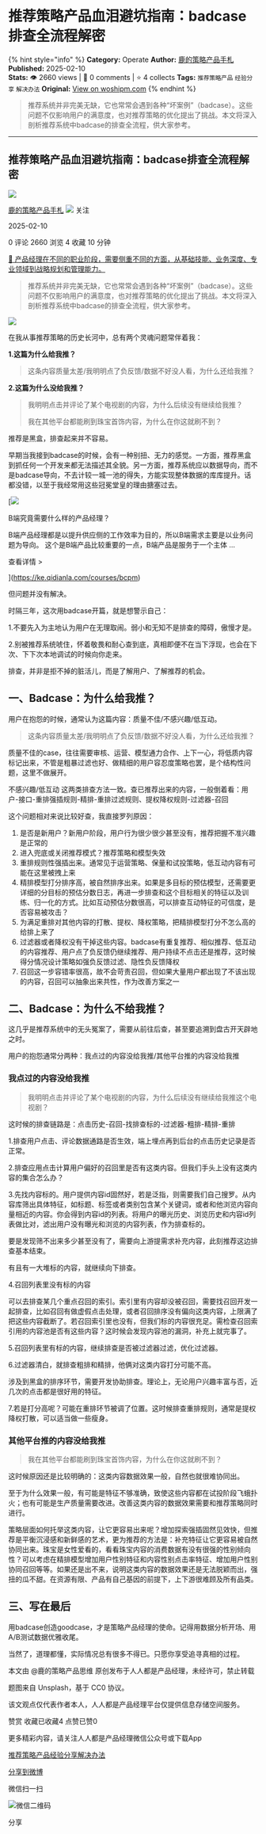 # 推荐策略产品血泪避坑指南：badcase排查全流程解密
{% hint style="info" %}
**Category:** Operate
**Author:** [鹿的策略产品手札](https://www.woshipm.com/u/232491)
**Published:** 2025-02-10  
**Stats:** 👁️ 2660 views | 💬 0 comments | ⭐ 4 collects
**Tags:** `推荐策略产品` `经验分享` `解决办法`
**Original:** [View on woshipm.com](https://www.woshipm.com/operate/6177458.html)
{% endhint %}
> 推荐系统并非完美无缺，它也常常会遇到各种“坏案例”（badcase）。这些问题不仅影响用户的满意度，也对推荐策略的优化提出了挑战。本文将深入剖析推荐系统中badcase的排查全流程，供大家参考。

---

## 推荐策略产品血泪避坑指南：badcase排查全流程解密

[![](https://static.woshipm.com/pmapp_avatar_20231126220842_1394.jpeg?imageView2/1/w/72/h/72/q/100)](https://www.woshipm.com/u/232491)

[鹿的策略产品手札](https://www.woshipm.com/u/232491) ![](https://static.woshipm.com/tag/1101_1@2x.png) 关注

2025-02-10

0 评论 2660 浏览 4 收藏 10 分钟

[🔗 产品经理在不同的职业阶段，需要侧重不同的方面，从基础技能、业务深度、专业领域到战略规划和管理能力。](https://ke.qidianla.com/courses/90pm)

> 推荐系统并非完美无缺，它也常常会遇到各种“坏案例”（badcase）。这些问题不仅影响用户的满意度，也对推荐策略的优化提出了挑战。本文将深入剖析推荐系统中badcase的排查全流程，供大家参考。

![](https://image.woshipm.com/2023/05/06/c5139db6-ec01-11ed-8df9-00163e0b5ff3.jpg)

在我从事推荐策略的历史长河中，总有两个灵魂问题常伴着我：

**1.这篇为什么给我推？**

> 这条内容质量太差/我明明点了负反馈/数据不好没人看，为什么还给我推？

**2.这篇为什么没给我推？**

> 我明明点击并评论了某个电视剧的内容，为什么后续没有继续给我推？
> 
> 我在其他平台都能刷到珠宝首饰内容，为什么在你这就刷不到？

推荐是黑盒，排查起来并不容易。

早期当我接到badcase的时候，会有一种别扭、无力的感觉。一方面，推荐黑盒到抓任何一个开发来都无法描述其全貌。另一方面，推荐系统应以数据导向，而不是badcase导向，不去计较一城一池的得失，方能实现整体数据的库库提升。话都没错，以至于我经常用这些冠冕堂皇的理由搪塞过去。

[![](https://image.woshipm.com/2023/08/02/f7cafd68-30e3-11ee-9da3-00163e0b5ff3.png)

B端究竟需要什么样的产品经理？

B端产品经理都是以提升供应侧的工作效率为目的，所以B端需求主要是以业务问题为导向。 这个是B端产品比较重要的一点，B端产品是服务于一个主体 ...

查看详情 >

](https://ke.qidianla.com/courses/bcpm)

但问题并没有解决。

时隔三年，这次用badcase开篇，就是想警示自己：

1.不要先入为主地认为用户在无理取闹。弱小和无知不是排查的障碍，傲慢才是。

2.别被推荐系统唬住，怀着敬畏和耐心查到底，真相即便不在当下浮现，也会在下次、下下次本地调试的时候向你走来。

排查，并非是拒不掉的脏活儿，而是了解用户、了解推荐的机会。

## 一、Badcase：为什么给我推？

用户在抱怨的时候，通常认为这篇内容：质量不佳/不感兴趣/低互动。

> 这条内容质量太差/我明明点了负反馈/数据不好没人看，为什么还给我推？

质量不佳的case，往往需要审核、运营、模型通力合作、上下一心，将低质内容标记出来，不管是粗暴过滤也好、做精细的用户容忍度策略也罢，是个结构性问题，这里不做展开。

不感兴趣/低互动 这两类排查方法一致。查已推荐出来的内容，一般倒着看：用户-接口-重排强插规则-精排-重排过滤规则、提权降权规则-过滤器-召回

这个问题相对来说比较好查，我直接罗列原因：

1.  是否是新用户？新用户阶段，用户行为很少很少甚至没有，推荐把握不准兴趣是正常的
2.  进入兜底或关闭推荐模式？推荐策略和模型失效
3.  重排规则性强插出来。通常见于运营策略、保量和试投策略，低互动内容有可能在这里被拽上来
4.  精排模型打分排序高，被自然排序出来。如果是多目标的预估模型，还需要更详细的分目标的预估分数日志，再进一步排查和这个目标相关的特征以及训练、归一化的方式。比如互动预估分数很高，可以排查互动特征的可信度，是否容易被攻击？
5.  为满足重排对其他内容的打散、提权、降权策略，把精排模型打分不怎么高的给排上来了
6.  过滤器或者降权没有干掉这些内容。badcase有重复推荐、相似推荐、低互动的内容推荐、用户点了负反馈仍继续推荐、用户持续不点击还是推荐，这时候得分情况设计策略如强负反馈过滤、隐性负反馈降权
7.  召回这一步容错率很高，故不会苛责召回，但如果大量用户都出现了不该出现的内容，召回可以抽象出来共性，作为改善方案之一

## 二、Badcase：为什么不给我推？

这几乎是推荐系统中的无头冤案了，需要从前往后查，甚至要追溯到盘古开天辟地之时。

用户的抱怨通常分两种：我点过的内容没给我推/其他平台推的内容没给我推

### 我点过的内容没给我推

> 我明明点击并评论了某个电视剧的内容，为什么后续没有继续给我推这个电视剧？

这时候的排查链路是：点击历史-召回-找排查标的-过滤器-粗排-精排-重排

1.排查用户点击、评论数据通路是否生效，端上埋点再到后台的点击历史记录是否正常。

2.排查应用点击计算用户偏好的召回里是否有这类内容。但我们手头上没有这类内容的集合怎么办？

3.先找内容标的。用户提供内容id固然好，若是泛指，则需要我们自己搜罗。从内容库筛出具体特征，如标题、标签或者类别包含某个关键词，或者和他浏览内容向量相近的内容。你会得到内容id的列表。将用户的曝光历史、浏览历史和内容id列表做比对，滤出用户没有曝光和浏览的内容列表，作为排查标的。

要是发现筛不出来多少甚至没有了，需要向上游提需求补充内容，此刻推荐这边排查基本结束。

有且有一大堆标的内容，就继续向下排查。

4.召回列表里没有标的内容

可以去排查某几个重点召回的索引。索引里有内容却没被召回，需要找召回开发一起排查，比如召回有做虚假点击处理，或者召回排序没有偏向这类内容，上限满了把这些内容截断了。若召回索引里也没有，但我们标的内容很充足。需检查召回索引用的内容池是否有这些内容？这时候会发现内容池的漏洞，补充上就完事了。

5.召回列表里有标的内容，继续排查是否被过滤器过滤，优化过滤器。

6.过滤器清白，就排查粗排和精排，他俩对这类内容打分可能不高。

涉及到黑盒的排序环节，需要开发协助排查。理论上，无论用户兴趣丰富与否，近几次的点击都是很好用的特征。

7.若是打分高呢？可能在重排环节被调了位置。这时候排查重排规则，通常是提权降权打散，可以适当做一些瘦身。

### 其他平台推的内容没给我推

> 我在其他平台都能刷到珠宝首饰内容，为什么在你这就刷不到？

这时候原因还是比较明确的：这类内容数据效果一般，自然也就很难协同出。

至于为什么效果一般，有可能是特征不够准确，致使这些内容都在试投阶段飞蛾扑火；也有可能是生产质量需要改进。改善这类内容的数据效果需要和推荐策略同时进行。

策略层面如何托举这类内容，让它更容易出来呢？增加探索强插固然见效快，但推荐是平衡沉浸感和新鲜感的艺术，更为推荐的方法是：补充特征让它更容易被自然协同出来。珠宝是女性爱看的，看看珠宝内容的消费数据有没有很强的性别倾向性？可以考虑在精排模型增加用户性别特征和内容性别点击率特征、增加用户性别协同召回等等。如果还是出不来，说明这类内容的数据效果还是无法脱颖而出，强扭的瓜不甜。在资源有限、产品有自己基因的前提下，上下游很难顾及所有品类。

## 三、写在最后

用badcase创造goodcase，才是策略产品经理的使命。记得用数据分析开场、用A/B测试数据优雅收尾。

当然了，道理都懂，实际情况总有很多不得已。只愿你享受追寻真相的过程。

本文由 @鹿的策略产品思维 原创发布于人人都是产品经理，未经许可，禁止转载

题图来自 Unsplash，基于 CC0 协议。

该文观点仅代表作者本人，人人都是产品经理平台仅提供信息存储空间服务。

赞赏 收藏已收藏4 点赞已赞0

更多精彩内容，请关注人人都是产品经理微信公众号或下载App

[推荐策略产品](https://www.woshipm.com/tag/%e6%8e%a8%e8%8d%90%e7%ad%96%e7%95%a5%e4%ba%a7%e5%93%81)[经验分享](https://www.woshipm.com/tag/%e7%bb%8f%e9%aa%8c%e5%88%86%e4%ba%ab)[解决办法](https://www.woshipm.com/tag/%e8%a7%a3%e5%86%b3%e5%8a%9e%e6%b3%95)

[分享到微博](https://service.weibo.com/share/share.php?appkey=2775287854&title=推荐策略产品血泪避坑指南：badcase排查全流程解密&url=https://www.woshipm.com/operate/6177458.html&pic=https://image.woshipm.com/2023/05/06/c5139db6-ec01-11ed-8df9-00163e0b5ff3.jpg)

微信扫一扫

![微信二维码](https://api.pwmqr.com/qrcode/create/?url=https://www.woshipm.com/operate/6177458.html)

分享